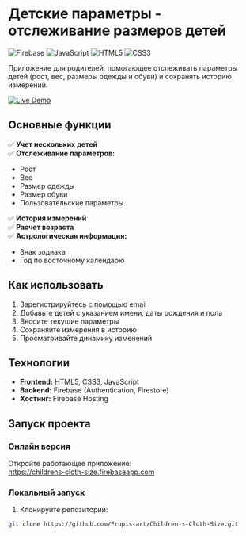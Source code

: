 # Детские параметры - отслеживание размеров детей

![Firebase](https://img.shields.io/badge/Firebase-039BE5?style=for-the-badge&logo=Firebase&logoColor=white)
![JavaScript](https://img.shields.io/badge/JavaScript-F7DF1E?style=for-the-badge&logo=javascript&logoColor=black)
![HTML5](https://img.shields.io/badge/HTML5-E34F26?style=for-the-badge&logo=html5&logoColor=white)
![CSS3](https://img.shields.io/badge/CSS3-1572B6?style=for-the-badge&logo=css3&logoColor=white)

Приложение для родителей, помогающее отслеживать параметры детей (рост, вес, размеры одежды и обуви) и сохранять историю измерений.

[![Live Demo](https://img.shields.io/badge/demo-live-brightgreen)](https://childrens-cloth-size.firebaseapp.com)

## Основные функции

✅ **Учет нескольких детей**  
✅ **Отслеживание параметров:**
   - Рост
   - Вес
   - Размер одежды
   - Размер обуви
   - Пользовательские параметры
   
✅ **История измерений**  
✅ **Расчет возраста**  
✅ **Астрологическая информация:**
   - Знак зодиака
   - Год по восточному календарю

## Как использовать

1. Зарегистрируйтесь с помощью email
2. Добавьте детей с указанием имени, даты рождения и пола
3. Вносите текущие параметры
4. Сохраняйте измерения в историю
5. Просматривайте динамику изменений

## Технологии

- **Frontend:** HTML5, CSS3, JavaScript
- **Backend:** Firebase (Authentication, Firestore)
- **Хостинг:** Firebase Hosting

## Запуск проекта

### Онлайн версия
Откройте работающее приложение:  
https://childrens-cloth-size.firebaseapp.com

### Локальный запуск
1. Клонируйте репозиторий:
```bash
git clone https://github.com/Frupis-art/Children-s-Cloth-Size.git
